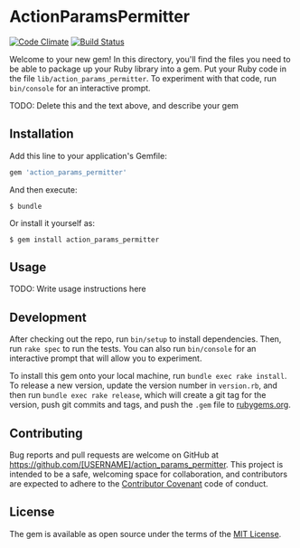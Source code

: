 # ActionParamsPermitter

[![Code Climate](https://codeclimate.com/github/alterego-labs/action_params_permitter/badges/gpa.svg)](https://codeclimate.com/github/alterego-labs/action_params_permitter)
[![Build Status](https://travis-ci.org/alterego-labs/action_params_permitter.svg)](https://travis-ci.org/alterego-labs/action_params_permitter)

Welcome to your new gem! In this directory, you'll find the files you need to be able to package up your Ruby library into a gem. Put your Ruby code in the file `lib/action_params_permitter`. To experiment with that code, run `bin/console` for an interactive prompt.

TODO: Delete this and the text above, and describe your gem

## Installation

Add this line to your application's Gemfile:

```ruby
gem 'action_params_permitter'
```

And then execute:

    $ bundle

Or install it yourself as:

    $ gem install action_params_permitter

## Usage

TODO: Write usage instructions here

## Development

After checking out the repo, run `bin/setup` to install dependencies. Then, run `rake spec` to run the tests. You can also run `bin/console` for an interactive prompt that will allow you to experiment.

To install this gem onto your local machine, run `bundle exec rake install`. To release a new version, update the version number in `version.rb`, and then run `bundle exec rake release`, which will create a git tag for the version, push git commits and tags, and push the `.gem` file to [rubygems.org](https://rubygems.org).

## Contributing

Bug reports and pull requests are welcome on GitHub at https://github.com/[USERNAME]/action_params_permitter. This project is intended to be a safe, welcoming space for collaboration, and contributors are expected to adhere to the [Contributor Covenant](contributor-covenant.org) code of conduct.


## License

The gem is available as open source under the terms of the [MIT License](http://opensource.org/licenses/MIT).

